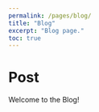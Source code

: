 ```yaml
---
permalink: /pages/blog/
title: "Blog"
excerpt: "Blog page."
toc: true
---
```


# Post
Welcome to the Blog!
